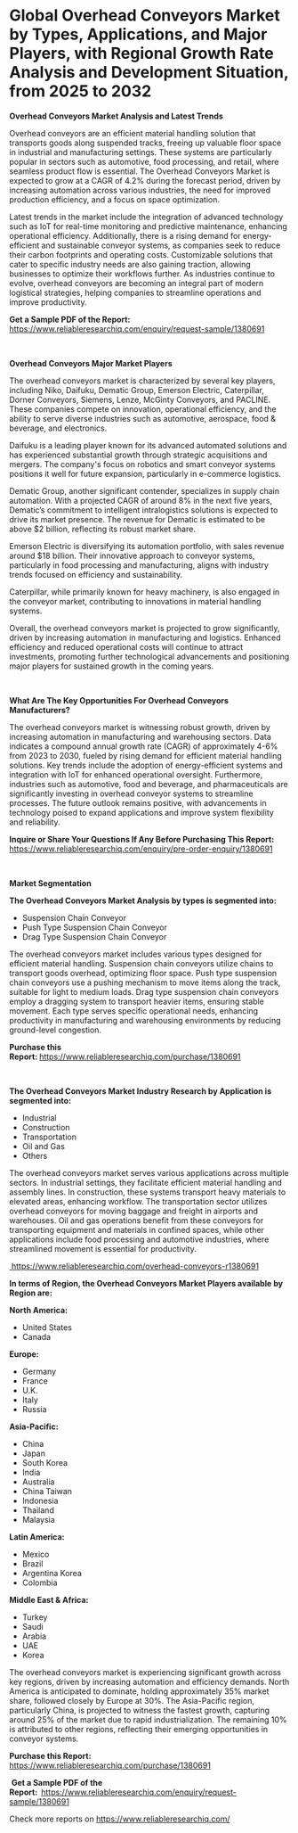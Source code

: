 <p><h1>Global Overhead Conveyors Market by Types, Applications, and Major Players, with Regional Growth Rate Analysis and Development Situation, from 2025 to 2032</h1></p><p><strong>Overhead Conveyors Market Analysis and Latest Trends</strong></p>
<p><p>Overhead conveyors are an efficient material handling solution that transports goods along suspended tracks, freeing up valuable floor space in industrial and manufacturing settings. These systems are particularly popular in sectors such as automotive, food processing, and retail, where seamless product flow is essential. The Overhead Conveyors Market is expected to grow at a CAGR of 4.2% during the forecast period, driven by increasing automation across various industries, the need for improved production efficiency, and a focus on space optimization.</p><p>Latest trends in the market include the integration of advanced technology such as IoT for real-time monitoring and predictive maintenance, enhancing operational efficiency. Additionally, there is a rising demand for energy-efficient and sustainable conveyor systems, as companies seek to reduce their carbon footprints and operating costs. Customizable solutions that cater to specific industry needs are also gaining traction, allowing businesses to optimize their workflows further. As industries continue to evolve, overhead conveyors are becoming an integral part of modern logistical strategies, helping companies to streamline operations and improve productivity.</p></p>
<p><strong>Get a Sample PDF of the Report:&nbsp;</strong> <a href="https://www.reliableresearchiq.com/enquiry/request-sample/1380691?utm_campaign=2754&utm_medium=2&utm_source=Github&utm_content=ia&utm_term=11042025&utm_id=overhead-conveyors">https://www.reliableresearchiq.com/enquiry/request-sample/1380691</a></p>
<p>&nbsp;</p>
<p><strong>Overhead Conveyors Major Market Players</strong></p>
<p><p>The overhead conveyors market is characterized by several key players, including Niko, Daifuku, Dematic Group, Emerson Electric, Caterpillar, Dorner Conveyors, Siemens, Lenze, McGinty Conveyors, and PACLINE. These companies compete on innovation, operational efficiency, and the ability to serve diverse industries such as automotive, aerospace, food & beverage, and electronics.</p><p>Daifuku is a leading player known for its advanced automated solutions and has experienced substantial growth through strategic acquisitions and mergers. The company's focus on robotics and smart conveyor systems positions it well for future expansion, particularly in e-commerce logistics.</p><p>Dematic Group, another significant contender, specializes in supply chain automation. With a projected CAGR of around 8% in the next five years, Dematic’s commitment to intelligent intralogistics solutions is expected to drive its market presence. The revenue for Dematic is estimated to be above $2 billion, reflecting its robust market share.</p><p>Emerson Electric is diversifying its automation portfolio, with sales revenue around $18 billion. Their innovative approach to conveyor systems, particularly in food processing and manufacturing, aligns with industry trends focused on efficiency and sustainability.</p><p>Caterpillar, while primarily known for heavy machinery, is also engaged in the conveyor market, contributing to innovations in material handling systems.</p><p>Overall, the overhead conveyors market is projected to grow significantly, driven by increasing automation in manufacturing and logistics. Enhanced efficiency and reduced operational costs will continue to attract investments, promoting further technological advancements and positioning major players for sustained growth in the coming years.</p></p>
<p>&nbsp;</p>
<p><strong>What Are The Key Opportunities For Overhead Conveyors Manufacturers?</strong></p>
<p><p>The overhead conveyors market is witnessing robust growth, driven by increasing automation in manufacturing and warehousing sectors. Data indicates a compound annual growth rate (CAGR) of approximately 4-6% from 2023 to 2030, fueled by rising demand for efficient material handling solutions. Key trends include the adoption of energy-efficient systems and integration with IoT for enhanced operational oversight. Furthermore, industries such as automotive, food and beverage, and pharmaceuticals are significantly investing in overhead conveyor systems to streamline processes. The future outlook remains positive, with advancements in technology poised to expand applications and improve system flexibility and reliability.</p></p>
<p><strong>Inquire or Share Your Questions If Any Before Purchasing This Report:</strong> <a href="https://www.reliableresearchiq.com/enquiry/pre-order-enquiry/1380691?utm_campaign=2754&utm_medium=2&utm_source=Github&utm_content=ia&utm_term=11042025&utm_id=overhead-conveyors">https://www.reliableresearchiq.com/enquiry/pre-order-enquiry/1380691</a></p>
<p>&nbsp;</p>
<p><strong>Market Segmentation</strong></p>
<p><strong>The Overhead Conveyors Market Analysis by types is segmented into:</strong></p>
<p><ul><li>Suspension Chain Conveyor</li><li>Push Type Suspension Chain Conveyor</li><li>Drag Type Suspension Chain Conveyor</li></ul></p>
<p><p>The overhead conveyors market includes various types designed for efficient material handling. Suspension chain conveyors utilize chains to transport goods overhead, optimizing floor space. Push type suspension chain conveyors use a pushing mechanism to move items along the track, suitable for light to medium loads. Drag type suspension chain conveyors employ a dragging system to transport heavier items, ensuring stable movement. Each type serves specific operational needs, enhancing productivity in manufacturing and warehousing environments by reducing ground-level congestion.</p></p>
<p><strong>Purchase this Report:&nbsp;</strong><a href="https://www.reliableresearchiq.com/purchase/1380691?utm_campaign=2754&utm_medium=2&utm_source=Github&utm_content=ia&utm_term=11042025&utm_id=overhead-conveyors">https://www.reliableresearchiq.com/purchase/1380691</a></p>
<p>&nbsp;</p>
<p><strong>The Overhead Conveyors Market Industry Research by Application is segmented into:</strong></p>
<p><ul><li>Industrial</li><li>Construction</li><li>Transportation</li><li>Oil and Gas</li><li>Others</li></ul></p>
<p><p>The overhead conveyors market serves various applications across multiple sectors. In industrial settings, they facilitate efficient material handling and assembly lines. In construction, these systems transport heavy materials to elevated areas, enhancing workflow. The transportation sector utilizes overhead conveyors for moving baggage and freight in airports and warehouses. Oil and gas operations benefit from these conveyors for transporting equipment and materials in confined spaces, while other applications include food processing and automotive industries, where streamlined movement is essential for productivity.</p></p>
<p><a href="https://www.reliableresearchiq.com/overhead-conveyors-r1380691?utm_campaign=2754&utm_medium=2&utm_source=Github&utm_content=ia&utm_term=11042025&utm_id=overhead-conveyors">&nbsp;https://www.reliableresearchiq.com/overhead-conveyors-r1380691</a></p>
<p><strong>In terms of Region, the Overhead Conveyors Market Players available by Region are:</strong></p>
<p>
    <p> <strong> North America: </strong>
        <ul>
            <li>United States</li>
            <li>Canada</li>
        </ul>
        </p> 
    <p> <strong> Europe: </strong>
        <ul>
            <li>Germany</li>
            <li>France</li>
            <li>U.K.</li>
            <li>Italy</li>
            <li>Russia</li>
        </ul>
        </p> 
    <p> <strong> Asia-Pacific: </strong>
        <ul>
            <li>China</li>
            <li>Japan</li>
            <li>South Korea</li>
            <li>India</li>
            <li>Australia</li>
            <li>China Taiwan</li>
            <li>Indonesia</li>
            <li>Thailand</li>
            <li>Malaysia</li>
        </ul>
        </p> 
    <p> <strong> Latin America: </strong>
        <ul>
            <li>Mexico</li>
            <li>Brazil</li>
            <li>Argentina Korea</li>
            <li>Colombia</li>
        </ul>
        </p> 
    <p> <strong> Middle East & Africa: </strong>
        <ul>
            <li>Turkey</li>
            <li>Saudi</li>
            <li>Arabia</li>
            <li>UAE</li>
            <li>Korea</li>
        </ul>
    </p>
    </p>
<p><p>The overhead conveyors market is experiencing significant growth across key regions, driven by increasing automation and efficiency demands. North America is anticipated to dominate, holding approximately 35% market share, followed closely by Europe at 30%. The Asia-Pacific region, particularly China, is projected to witness the fastest growth, capturing around 25% of the market due to rapid industrialization. The remaining 10% is attributed to other regions, reflecting their emerging opportunities in conveyor systems.</p></p>
<p><strong>Purchase this Report: </strong><a href="https://www.reliableresearchiq.com/purchase/1380691?utm_campaign=2754&utm_medium=2&utm_source=Github&utm_content=ia&utm_term=11042025&utm_id=overhead-conveyors">https://www.reliableresearchiq.com/purchase/1380691</a></p>
<p>&nbsp;<strong>Get a Sample PDF of the Report:&nbsp;&nbsp;</strong><a href="https://www.reliableresearchiq.com/enquiry/request-sample/1380691?utm_campaign=2754&utm_medium=2&utm_source=Github&utm_content=ia&utm_term=11042025&utm_id=overhead-conveyors">https://www.reliableresearchiq.com/enquiry/request-sample/1380691</a></p>
<p><strong></strong></p>
<p>Check more reports on <a href="https://www.reliableresearchiq.com/?utm_campaign=2754&utm_medium=2&utm_source=Github&utm_content=ia&utm_term=11042025&utm_id=overhead-conveyors">https://www.reliableresearchiq.com/</a></p>